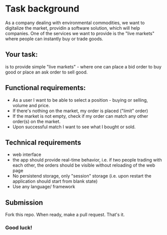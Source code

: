 # Task background

As a company dealing with environmental commodities, we want to digitalize the market, providin a software solution, which will help companies. One of the services we want to provide is the "live markets" where people can instantly buy or trade goods.

## Your task:
is to provide simple "live markets" - where one can place a bid order to buy good or place an ask order to sell good.

## Functional requirements:
* As a user I want to be able to select a position - buying or selling, volume and price.
* If there's nothing on the market, my order is placed ("limit" order)
* If the market is not empty, check if my order can match any other order(s) on the market.
* Upon successful match I want to see what I bought or sold.

## Technical requirements
* web interface
* the app should provide real-time behavior, i.e. if two people trading with each other, the orders should be visible without reloading of the web page
* No persistend storage, only "session" storage (i.e. upon restart the application should start from blank state)
* Use any language/ framework

## Submission
Fork this repo. When ready, make a pull request. That's it.

### Good luck!
